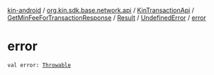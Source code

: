 [kin-android](../../../../../index.md) / [org.kin.sdk.base.network.api](../../../../index.md) / [KinTransactionApi](../../../index.md) / [GetMinFeeForTransactionResponse](../../index.md) / [Result](../index.md) / [UndefinedError](index.md) / [error](./error.md)

# error

`val error: `[`Throwable`](https://kotlinlang.org/api/latest/jvm/stdlib/kotlin/-throwable/index.html)
